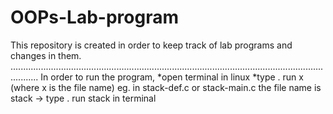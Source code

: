 # OOPs-Lab-program
This repository is created in order to keep track of lab programs and changes in them.
.......................................................................................................................................
In order to run the program,
*open terminal in linux
*type . run x (where x is the file name)
eg. in stack-def.c or stack-main.c the file name is stack
-> type . run stack in terminal

